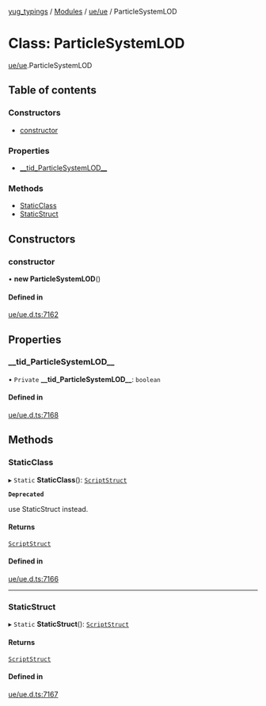 [yug_typings](../README.md) / [Modules](../modules.md) / [ue/ue](../modules/ue_ue.md) / ParticleSystemLOD

# Class: ParticleSystemLOD

[ue/ue](../modules/ue_ue.md).ParticleSystemLOD

## Table of contents

### Constructors

- [constructor](ue_ue.ParticleSystemLOD.md#constructor)

### Properties

- [\_\_tid\_ParticleSystemLOD\_\_](ue_ue.ParticleSystemLOD.md#__tid_particlesystemlod__)

### Methods

- [StaticClass](ue_ue.ParticleSystemLOD.md#staticclass)
- [StaticStruct](ue_ue.ParticleSystemLOD.md#staticstruct)

## Constructors

### constructor

• **new ParticleSystemLOD**()

#### Defined in

[ue/ue.d.ts:7162](https://github.com/YugMetaverse/yug_typings/blob/b7d9b19/ue/ue.d.ts#L7162)

## Properties

### \_\_tid\_ParticleSystemLOD\_\_

• `Private` **\_\_tid\_ParticleSystemLOD\_\_**: `boolean`

#### Defined in

[ue/ue.d.ts:7168](https://github.com/YugMetaverse/yug_typings/blob/b7d9b19/ue/ue.d.ts#L7168)

## Methods

### StaticClass

▸ `Static` **StaticClass**(): [`ScriptStruct`](ue_ue.ScriptStruct.md)

**`Deprecated`**

use StaticStruct instead.

#### Returns

[`ScriptStruct`](ue_ue.ScriptStruct.md)

#### Defined in

[ue/ue.d.ts:7166](https://github.com/YugMetaverse/yug_typings/blob/b7d9b19/ue/ue.d.ts#L7166)

___

### StaticStruct

▸ `Static` **StaticStruct**(): [`ScriptStruct`](ue_ue.ScriptStruct.md)

#### Returns

[`ScriptStruct`](ue_ue.ScriptStruct.md)

#### Defined in

[ue/ue.d.ts:7167](https://github.com/YugMetaverse/yug_typings/blob/b7d9b19/ue/ue.d.ts#L7167)
